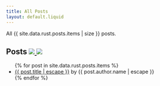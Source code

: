```yaml
---
title: All Posts
layout: default.liquid
---
```


All {{ site.data.rust.posts.items | size }} posts.

<h2>
  Posts
  <a class="feedicon" href="/all/feed.rss" title="All Posts RSS Feed">
    <img src="/images/rss.svg" />
  </a>
  <a class="feedicon" href="/all/feed.json" title="All Posts JSON Feed">
    <img src="/images/jsonfeed.png" />
  </a>
</h2>


<ul>
{% for post in site.data.rust.posts.items %}
  <li><a href="{{ post.url }}">{{ post.title | escape }}</a> by {{ post.author.name | escape }}</li>
{% endfor %}
</ul>
